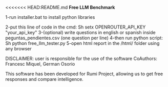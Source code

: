 <<<<<<< HEAD:README.md
**Free LLM Benchmark**

1-run installer.bat to install python libraries

2-put this line of code in the cmd:
	Sh
		setx OPENROUTER_API_KEY "your_api_key"
3-(optional)
	write questions in english or spanish inside peguntas_pendientes.csv (one question per line)
4-then run python script:
	Sh
		python free_llm_tester.py
5-open html report in the /html/ folder using any browser

DISCLAIMER: user is responsible for the use of the software
CoAuthors: Francesc Miquel, German Osorio

This software has been developed for Rumi Project, allowing us to get free responses and compare intelligence.
